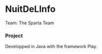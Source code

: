 NuitDeLInfo
===========

Team: The Sparta Team

### Project

Developped in Java with the framework Play.
